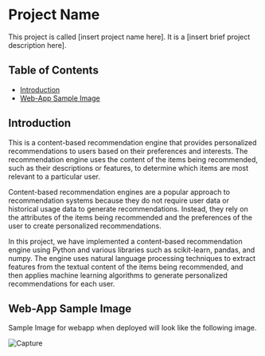 # Project Name
This project is called [insert project name here]. It is a [insert brief project description here].

## Table of Contents

- [Introduction](#introduction)
- [Web-App Sample Image](#web-appsampleimage)

## Introduction
This is a content-based recommendation engine that provides personalized recommendations to users based on their preferences and interests. The recommendation engine uses the content of the items being recommended, such as their descriptions or features, to determine which items are most relevant to a particular user.

Content-based recommendation engines are a popular approach to recommendation systems because they do not require user data or historical usage data to generate recommendations. Instead, they rely on the attributes of the items being recommended and the preferences of the user to create personalized recommendations.

In this project, we have implemented a content-based recommendation engine using Python and various libraries such as scikit-learn, pandas, and numpy. The engine uses natural language processing techniques to extract features from the textual content of the items being recommended, and then applies machine learning algorithms to generate personalized recommendations for each user.

## Web-App Sample Image
Sample Image for webapp when deployed will look like the following image.


![Capture](https://user-images.githubusercontent.com/111629598/230932211-47c927e6-6683-448b-ba97-3dbef0532223.PNG)






